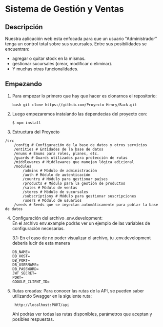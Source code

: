 #  Sistema de Gestión y Ventas


## Descripción

Nuestra aplicación web esta enfocada para que un usuario "Administrador" tenga un control total sobre sus sucursales. Entre sus posibilidades se encuentran:
- agregar o quitar stock en la mismas. 
- gestionar sucursales (crear, modificar o eliminar).
- Y muchas otras funcionalidades. 


## Empezando

1. Para empezar lo primero que hay que hacer es clonarnos el repositorio:

    ```bash git clone https://github.com/Proyecto-Henry/Back.git```

2. Luego empezaremos instalando las dependecias del proyecto con: 

    ```$ npm install```

3. Estructura del Proyecto 
```
/src
    /config # Configuración de la base de datos y otros servicios
    /entities # Entidades de la base de datos
    /enums # Enums para roles, planes, etc.
    /guards # Guards utilizados para protección de rutas
    /middlewares # Middlewares que manejan lógica adicional
    /modules 
        /admins # Módulo de administración
        /auth # Módulo de autenticación
        /country # Módulo para gestionar países
        /products # Módulo para la gestión de productos
        /sales # Módulo de ventas
        /stores # Módulo de sucursales
        /subscriptions # Módulo para gestionar suscripciones
        /users # Módulo de usuarios
    /seeds # Seeds que se inyectan automáticamente para poblar la base de datos
```

4. Configuración del archivo .env.development: <br>
    En el archivo env.example podrás ver un ejemplo de las variables de configuración necesarias.

    3.1: En el caso de no poder visualizar el archivo, tu .env.development debería lucir de esta manera 
    ```env
    DB_NAME=
    DB_HOST=
    DB_PORT=
    DB_USERNAME=
    DB_PASSWORD=
    JWT_SECRET=
    PORT=
    GOOGLE_CLIENT_ID= 
    ```

5. Rutas creadas: 
    Para conocer las rutas de la API, se pueden saber utilizando Swagger en la siguiente ruta:
    ```
     http://localhost:PORT/api
    ```
    Ahi podrás ver todas las rutas disponibles, parámetros que aceptan y posibles respuestas.

